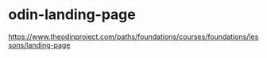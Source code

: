 # odin-landing-page
https://www.theodinproject.com/paths/foundations/courses/foundations/lessons/landing-page
